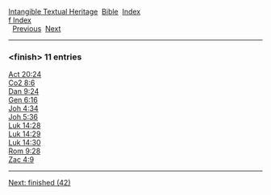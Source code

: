 [Intangible Textual Heritage](../../index)  [Bible](../index) 
[Index](index)   
[f Index](_f_)  
  [Previous](c04249)  [Next](c04251) 

------------------------------------------------------------------------

### &lt;finish&gt; 11 entries

[Act 20:24](../kjv/act020.htm#024)  
[Co2 8:6](../kjv/co2008.htm#006)  
[Dan 9:24](../kjv/dan009.htm#024)  
[Gen 6:16](../kjv/gen006.htm#016)  
[Joh 4:34](../kjv/joh004.htm#034)  
[Joh 5:36](../kjv/joh005.htm#036)  
[Luk 14:28](../kjv/luk014.htm#028)  
[Luk 14:29](../kjv/luk014.htm#029)  
[Luk 14:30](../kjv/luk014.htm#030)  
[Rom 9:28](../kjv/rom009.htm#028)  
[Zac 4:9](../kjv/zac004.htm#009)  

------------------------------------------------------------------------

[Next: finished (42)](c04251)
